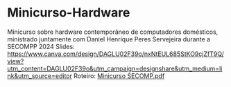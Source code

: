 # Minicurso-Hardware
Minicurso sobre hardware contemporâneo de computadores domésticos, ministrado juntamente com Daniel Henrique Peres Servejeira durante a SECOMPP 2024
Slides: https://www.canva.com/design/DAGLU02F39o/nxNtEUL685StKO9cjZfT9Q/view?utm_content=DAGLU02F39o&utm_campaign=designshare&utm_medium=link&utm_source=editor
Roteiro: [Minicurso SECOMP.pdf](https://github.com/user-attachments/files/17245761/Minicurso.SECOMP.pdf)
